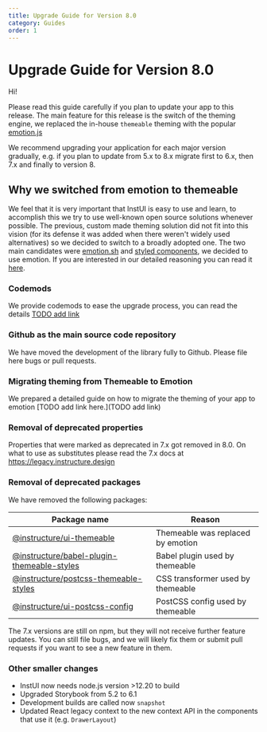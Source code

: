 ```yaml
---
title: Upgrade Guide for Version 8.0
category: Guides
order: 1
---
```


# Upgrade Guide for Version 8.0

Hi!

Please read this guide carefully if you plan to update your app to this release.
The main feature for this release is the switch of the theming engine, we replaced the in-house `themeable` theming with the popular [emotion.js](https://emotion.sh/)

We recommend upgrading your application for each major version gradually, e.g. if you plan to update from 5.x to 8.x migrate first to 6.x, then 7.x and finally to version 8.

## Why we switched from emotion to themeable

We feel that it is very important that InstUI is easy to use and learn, to accomplish this we try to use well-known open source solutions whenever possible.
The previous, custom made theming solution did not fit into this vision (for its defense it was added when there weren't widely used alternatives)
so we decided to switch to a broadly adopted one. The two main candidates were [emotion.sh](https://emotion.sh) and [styled components](https://styled-components.com), we decided to use emotion. If you are interested in our detailed reasoning you can read it [here](https://gist.github.com/serikjensen/4ba00b653efac1dbf80543c529adabbc).

### Codemods

We provide codemods to ease the upgrade process, you can read the details [TODO add link]()

### Github as the main source code repository

We have moved the development of the library fully to Github. Please file here bugs or pull requests.

### Migrating theming from Themeable to Emotion

We prepared a detailed guide on how to migrate the theming of your app to emotion [TODO add link here.](TODO add link)

### Removal of deprecated properties

Properties that were marked as deprecated in 7.x got removed in 8.0. On what to use as substitutes please read the 7.x docs at https://legacy.instructure.design

### Removal of deprecated packages

We have removed the following packages:

| Package name                                                                                                           | Reason                            |
| ---------------------------------------------------------------------------------------------------------------------- | --------------------------------- |
| [@instructure/ui-themeable](https://www.npmjs.com/package/@instructure/ui-themeable)                                   | Themeable was replaced by emotion |
| [@instructure/babel-plugin-themeable-styles](https://www.npmjs.com/package/@instructure/babel-plugin-themeable-styles) | Babel plugin used by themeable    |
| [@instructure/postcss-themeable-styles](https://www.npmjs.com/package/@instructure/postcss-themeable-styles)           | CSS transformer used by themeable |
| [@instructure/ui-postcss-config](https://www.npmjs.com/package/@instructure/ui-postcss-config)                         | PostCSS config used by themeable  |

The 7.x versions are still on npm, but they will not receive further feature updates.
You can still file bugs, and we will likely fix them or submit pull requests if you want to see a new feature in them.

### Other smaller changes

- InstUI now needs node.js version >12.20 to build
- Upgraded Storybook from 5.2 to 6.1
- Development builds are called now `snapshot`
- Updated React legacy context to the new context API in the components that use it (e.g. `DrawerLayout`)
